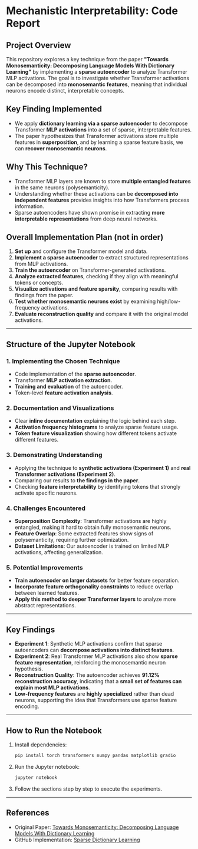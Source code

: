 # **Mechanistic Interpretability: Code Report**

## **Project Overview**
This repository explores a key technique from the paper **"Towards Monosemanticity: Decomposing Language Models With Dictionary Learning"** by implementing a **sparse autoencoder** to analyze Transformer MLP activations. The goal is to investigate whether Transformer activations can be decomposed into **monosemantic features**, meaning that individual neurons encode distinct, interpretable concepts.

## **Key Finding Implemented**
- We apply **dictionary learning via a sparse autoencoder** to decompose Transformer **MLP activations** into a set of sparse, interpretable features.
- The paper hypothesizes that Transformer activations store multiple features in **superposition**, and by learning a sparse feature basis, we can **recover monosemantic neurons**.

## **Why This Technique?**
- Transformer MLP layers are known to store **multiple entangled features** in the same neurons (polysemanticity).
- Understanding whether these activations can be **decomposed into independent features** provides insights into how Transformers process information.
- Sparse autoencoders have shown promise in extracting **more interpretable representations** from deep neural networks.

## **Overall Implementation Plan (not in order)**
1. **Set up** and configure the Transformer model and data.
2. **Implement a sparse autoencoder** to extract structured representations from MLP activations.
3. **Train the autoencoder** on Transformer-generated activations.
4. **Analyze extracted features**, checking if they align with meaningful tokens or concepts.
5. **Visualize activations and feature sparsity**, comparing results with findings from the paper.
6. **Test whether monosemantic neurons exist** by examining high/low-frequency activations.
7. **Evaluate reconstruction quality** and compare it with the original model activations.

---

## **Structure of the Jupyter Notebook**

### **1. Implementing the Chosen Technique**
- Code implementation of the **sparse autoencoder**.
- Transformer **MLP activation extraction**.
- **Training and evaluation** of the autoencoder.
- Token-level **feature activation analysis**.

### **2. Documentation and Visualizations**
- Clear **inline documentation** explaining the logic behind each step.
- **Activation frequency histograms** to analyze sparse feature usage.
- **Token feature visualization** showing how different tokens activate different features.

### **3. Demonstrating Understanding**
- Applying the technique to **synthetic activations (Experiment 1)** and **real Transformer activations (Experiment 2)**.
- Comparing our results to **the findings in the paper**.
- Checking **feature interpretability** by identifying tokens that strongly activate specific neurons.

### **4. Challenges Encountered**
- **Superposition Complexity**: Transformer activations are highly entangled, making it hard to obtain fully monosemantic neurons.
- **Feature Overlap**: Some extracted features show signs of polysemanticity, requiring further optimization.
- **Dataset Limitations**: Our autoencoder is trained on limited MLP activations, affecting generalization.

### **5. Potential Improvements**
- **Train autoencoder on larger datasets** for better feature separation.
- **Incorporate feature orthogonality constraints** to reduce overlap between learned features.
- **Apply this method to deeper Transformer layers** to analyze more abstract representations.

---

## **Key Findings**
- **Experiment 1**: Synthetic MLP activations confirm that sparse autoencoders can **decompose activations into distinct features**.
- **Experiment 2**: Real Transformer MLP activations also show **sparse feature representation**, reinforcing the monosemantic neuron hypothesis.
- **Reconstruction Quality**: The autoencoder achieves **91.12% reconstruction accuracy**, indicating that a **small set of features can explain most MLP activations**.
- **Low-frequency features** are **highly specialized** rather than dead neurons, supporting the idea that Transformers use sparse feature encoding.

---

## **How to Run the Notebook**
1. Install dependencies:  
   ```bash
   pip install torch transformers numpy pandas matplotlib gradio
   ```
2. Run the Jupyter notebook:
   ```bash
   jupyter notebook
   ```
3. Follow the sections step by step to execute the experiments.

---

## **References**
- Original Paper: [Towards Monosemanticity: Decomposing Language Models With Dictionary Learning](https://transformer-circuits.pub/2023/monosemantic-features)
- GitHub Implementation: [Sparse Dictionary Learning](https://github.com/shehper/sparse-dictionary-learning)

